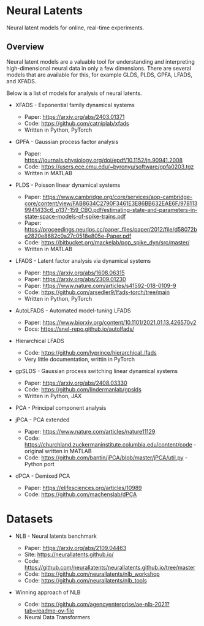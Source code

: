 # Neural Latents

Neural latent models for online, real-time experiments.

## Overview

Neural latent models are a valuable tool for understanding and interpreting high-dimensional neural data in only a few dimensions. There are several models that are available for this, for example GLDS, PLDS, GPFA, LFADS, and XFADS.

Below is a list of models for analysis of neural latents.

* XFADS - Exponential family dynamical systems
    * Paper: https://arxiv.org/abs/2403.01371
    * Code: https://github.com/catniplab/xfads
    * Written in Python, PyTorch


* GPFA - Gaussian process factor analysis
    * Paper: https://journals.physiology.org/doi/epdf/10.1152/jn.90941.2008
    * Code: https://users.ece.cmu.edu/~byronyu/software/gpfa0203.tgz
    * Written in MATLAB


* PLDS - Poisson linear dynamical systems
    * Paper: https://www.cambridge.org/core/services/aop-cambridge-core/content/view/FAB8634C2790F3461E3E86BB632EAE6F/9781139941433c6_p137-159_CBO.pdf/estimating-state-and-parameters-in-state-space-models-of-spike-trains.pdf
    * Paper: https://proceedings.neurips.cc/paper_files/paper/2012/file/d58072be2820e8682c0a27c0518e805e-Paper.pdf
    * Code: https://bitbucket.org/mackelab/pop_spike_dyn/src/master/
    * Written in MATLAB


* LFADS - Latent factor analysis via dynamical systems
    * Paper: https://arxiv.org/abs/1608.06315
    * Paper: https://arxiv.org/abs/2309.01230
    * Paper: https://www.nature.com/articles/s41592-018-0109-9
    * Code: https://github.com/arsedler9/lfads-torch/tree/main
    * Written in Python, PyTorch


* AutoLFADS - Automated model-tuning LFADS
    * Paper: https://www.biorxiv.org/content/10.1101/2021.01.13.426570v2
    * Docs: https://snel-repo.github.io/autolfads/


* Hierarchical LFADS
    * Code: https://github.com/lyprince/hierarchical_lfads
    * Very little documentation, writtin in PyTorch


* gpSLDS - Gaussian process switching linear dynamical systems
    * Paper: https://arxiv.org/abs/2408.03330
    * Code: https://github.com/lindermanlab/gpslds
    * Written in Python, JAX


* PCA - Principal component analysis


* jPCA - PCA extended
    * Paper: https://www.nature.com/articles/nature11129
    * Code: https://churchland.zuckermaninstitute.columbia.edu/content/code - original written in MATLAB
    * Code: https://github.com/bantin/jPCA/blob/master/jPCA/util.py - Python port


* dPCA - Demixed PCA
    * Paper: https://elifesciences.org/articles/10989
    * Code: https://github.com/machenslab/dPCA


# Datasets

* NLB - Neural latents benchmark
    * Paper: https://arxiv.org/abs/2109.04463
    * Site: https://neurallatents.github.io/
    * Code: https://github.com/neurallatents/neurallatents.github.io/tree/master
    * Code: https://github.com/neurallatents/nlb_workshop
    * Code: https://github.com/neurallatents/nlb_tools


* Winning approach of NLB
    * Code: https://github.com/agencyenterprise/ae-nlb-2021?tab=readme-ov-file
    * Neural Data Transformers